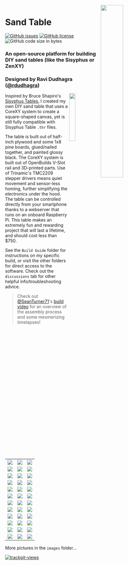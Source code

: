 <img align="right" src="images/thumbnails/DSC00609_thumb.jpeg" width="38%">

# Sand Table
[![GitHub issues](https://img.shields.io/github/issues/rdudhagra/Sand-Table)](https://github.com/rdudhagra/Sand-Table/issues) [![GitHub license](https://img.shields.io/github/license/rdudhagra/Sand-Table)](https://github.com/rdudhagra/Sand-Table/blob/master/LICENSE) ![GitHub code size in bytes](https://img.shields.io/github/languages/code-size/rdudhagra/Sand-Table)

### An open-source platform for building DIY sand tables (like the Sisyphus or ZenXY)
### Designed by Ravi Dudhagra ([@rdudhagra](https://github.com/rdudhagra))
<img align="right" src="Website/images/2020-09-08-16-37-38.png" width="20%">

Inspired by Bruce Shapiro's [Sisyphus Tables](https://sisyphus-industries.com/), I created my own DIY sand table that uses a CoreXY system to create a square-shaped canvas, yet is still fully compatible with Sisyphus Table `.thr` files. 

The table is built out of half-inch plywood and some 1x8 pine boards, glued/nailed together, and painted glossy black. The CoreXY system is built out of OpenBuilds V-Slot rail and 3D-printed parts. Use of Trinamic's TMC2209 stepper drivers means quiet movement and sensor-less homing, further simplifying the electronics under the hood. The table can be controlled directly from your smartphone thanks to a webserver that runs on an onboard Raspberry Pi. This table makes an extremely fun and rewarding project that will last a lifetime, and should cost less than $750.

See the `Build Guide` folder for instructions on my specific build, or visit the other folders for direct access to the software. Check out the `discussions` tab for other helpful info/troubleshooting advice.

> Check out [@SeanTurner71](https://github.com/SeanTurner71)'s [build video](https://www.youtube.com/watch?v=QCLmVpVkmQY) for an overview of the assembly process and some mesmerizing timelapses!

<br>

| | | |
| :---: | :---: | :---: |
| ![](images/thumbnails/DSC00627_thumb.jpeg) | ![](images/thumbnails/DSC00630_thumb.jpeg) | ![](images/thumbnails/DSC00632_thumb.jpeg) |
| ![](images/thumbnails/DSC00633_thumb.jpeg) | ![](images/thumbnails/DSC00634_thumb.jpeg) | ![](images/thumbnails/DSC00635_thumb.jpeg) |
| ![](images/thumbnails/2021-02-01-18-35-55_thumb.jpeg) | ![](images/thumbnails/2021-02-01-18-36-58_thumb.jpeg) | ![](images/thumbnails/2021-02-01-18-37-32_thumb.jpeg) |
| ![](images/thumbnails/DSC00638_thumb.jpeg) | ![](images/thumbnails/DSC00639_thumb.jpeg) | ![](images/thumbnails/DSC00641_thumb.jpeg) |
| ![](images/thumbnails/DSC00591_thumb.jpeg) | ![](images/thumbnails/DSC00592_thumb.jpeg) | ![](images/thumbnails/DSC00594_thumb.jpeg) |
| ![](images/thumbnails/DSC00585_thumb.jpeg) | ![](images/thumbnails/DSC00587_thumb.jpeg) | ![](images/thumbnails/DSC00588_thumb.jpeg) |
| ![](images/thumbnails/DSC00606_thumb.jpeg) | ![](images/thumbnails/DSC00607_thumb.jpeg) | ![](images/thumbnails/DSC00608_thumb.jpeg) |
| ![](images/thumbnails/DSC00596_thumb.jpeg) | ![](images/thumbnails/DSC00597_thumb.jpeg) | ![](images/thumbnails/DSC00598_thumb.jpeg) |
| ![](images/thumbnails/DSC00599_thumb.jpeg) | ![](images/thumbnails/DSC00602_thumb.jpeg) | ![](images/thumbnails/DSC00603_thumb.jpeg) |
| ![](images/thumbnails/DSC00609_thumb.jpeg) | ![](images/thumbnails/DSC00611_thumb.jpeg) | ![](images/thumbnails/DSC00613_thumb.jpeg) |
| ![](images/thumbnails/DSC00614_thumb.jpeg) | ![](images/thumbnails/DSC00616_thumb.jpeg) | ![](images/thumbnails/DSC00617_thumb.jpeg) |
| ![](images/thumbnails/DSC00618_thumb.jpeg) | ![](images/thumbnails/DSC00620_thumb.jpeg) | ![](images/thumbnails/DSC00625_thumb.jpeg) |

More pictures in the `images` folder...

<a href="https://trackgit.com">
<img src="https://us-central1-trackgit-analytics.cloudfunctions.net/token/ping/kz3krg1t84fuvjw4ep5k" alt="trackgit-views" />
</a>
